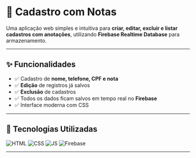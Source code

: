 # 📝 Cadastro com Notas

Uma aplicação web simples e intuitiva para **criar, editar, excluir e listar cadastros com anotações**, utilizando **Firebase Realtime Database** para armazenamento.

---

## ✨ Funcionalidades

- ✅ Cadastro de **nome, telefone, CPF e nota**  
- ✅ **Edição** de registros já salvos  
- ✅ **Exclusão** de cadastros  
- ✅ Todos os dados ficam salvos em tempo real no **Firebase**  
- ✅ Interface moderna com CSS

---

## 🚀 Tecnologias Utilizadas

![HTML](https://img.shields.io/badge/HTML5-E34F26?style=for-the-badge&logo=html5&logoColor=white)
![CSS](https://img.shields.io/badge/CSS3-1572B6?style=for-the-badge&logo=css3&logoColor=white)
![JS](https://img.shields.io/badge/JavaScript-F7DF1E?style=for-the-badge&logo=javascript&logoColor=black)
![Firebase](https://img.shields.io/badge/Firebase-FFCA28?style=for-the-badge&logo=firebase&logoColor=white)

---
